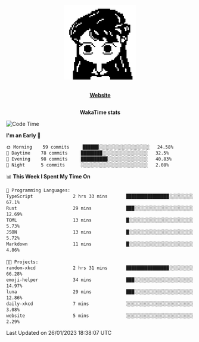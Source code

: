 ##

<p align="center">
  <img src="./person.gif" />
</p>

##

<div align="center">
  <p>
    <strong>
    <a href='https://domm.me'>Website</a>
    </strong>
  </p>
</div>

##

<div align="center">
  <p>
    <strong>
    WakaTime stats
    </strong>
  </p>
</div>

<!--START_SECTION:waka-->
![Code Time](http://img.shields.io/badge/Code%20Time-26%20hrs%2050%20mins-blue)

**I'm an Early 🐤** 

```text
🌞 Morning    59 commits     ██████░░░░░░░░░░░░░░░░░░░   24.58% 
🌆 Daytime    78 commits     ████████░░░░░░░░░░░░░░░░░   32.5% 
🌃 Evening    98 commits     ██████████░░░░░░░░░░░░░░░   40.83% 
🌙 Night      5 commits      ░░░░░░░░░░░░░░░░░░░░░░░░░   2.08%

```


📊 **This Week I Spent My Time On** 

```text
💬 Programming Languages: 
TypeScript               2 hrs 33 mins       ████████████████░░░░░░░░░   67.1% 
Rust                     29 mins             ███░░░░░░░░░░░░░░░░░░░░░░   12.69% 
TOML                     13 mins             █░░░░░░░░░░░░░░░░░░░░░░░░   5.73% 
JSON                     13 mins             █░░░░░░░░░░░░░░░░░░░░░░░░   5.72% 
Markdown                 11 mins             █░░░░░░░░░░░░░░░░░░░░░░░░   4.86%

🐱‍💻 Projects: 
random-xkcd              2 hrs 31 mins       ████████████████░░░░░░░░░   66.28% 
emoji-helper             34 mins             ███░░░░░░░░░░░░░░░░░░░░░░   14.97% 
luna                     29 mins             ███░░░░░░░░░░░░░░░░░░░░░░   12.86% 
daily-xkcd               7 mins              ░░░░░░░░░░░░░░░░░░░░░░░░░   3.08% 
website                  5 mins              ░░░░░░░░░░░░░░░░░░░░░░░░░   2.29%

```


 Last Updated on 26/01/2023 18:38:07 UTC
<!--END_SECTION:waka-->

